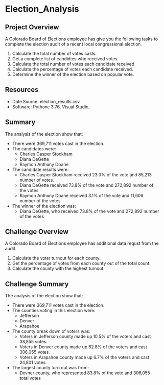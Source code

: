 # Election_Analysis

## Project Overview 
A Colorado Board of Elections employee has give you the following tasks to complete the election audit of a recent local congressional election.

  1. Calculate the total number of votes casts.
  2. Get a complete list of candidtes who received votes. 
  3. Calculate the total number of votes each candidate received.
  4. Calculate the percentage of votes each candidate received.
  5. Determine the winner of the election based on popular vote.
  
## Resources 
 - Date Source: election_results.csv
 - Software: Pythone 3.76, Visual Studio, 

## Summary
The analysis of the election show that: 
  - There were 369,711 votes cast in the election.
  - The candidates were:
      - Charles Casper Stockham
      - Diana DeGette
      - Raymon Anthony Doane
  - The candidate results were:
      - Charles Casper Stockham received 23.0% of the vote and 85,213 number of votes.
      - Diana DeGette received 73.8% of the vote and 272,892 number of the votes 
      - Raymon Anthony Doane received 3.1% of the vote and 11,606 number of the votes
  - The winner of the election was: 
      - Diana DeGette, who received 73.8% of the vote and 272,892 number of the votes 

## Challenge Overview
A Colorado Board of Elections employee has additional data requst from the audit.

  1. Calculate the voter turnout for each county.
  2. Get the percentage of votes from each county out of the total count.
  3. Calculate the county with the highest turnout. 

 
## Challenge Summary
The analysis of the election show that: 
  - There were 369,711 votes cast in the election.
  - The counties voting in this election were:
      - Jefferson
      - Denver
      - Arapahoe
  - The county break down of voters was:
      - Voters in Jefferson county made up 10.5% of the voters and cast 38,855 votes.
      - Voters in Denver county made up 82.8% of the voters and cast 306,055 votes.
      - Voters in Arapahoe county made up 6.7% of the voters and cast 24,801 votes.
  - The largest county turn out was from: 
      - Devner county, who represented 83.8% of the vote and 306,055 total votes 
